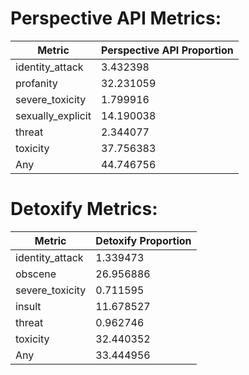 # Perspective API Metrics:
| Metric | Perspective API Proportion |
|--------|----------------------------|
| identity_attack | 3.432398 |
| profanity | 32.231059 |
| severe_toxicity | 1.799916 |
| sexually_explicit | 14.190038 |
| threat | 2.344077 |
| toxicity | 37.756383 |
| Any | 44.746756 |

# Detoxify Metrics:
| Metric | Detoxify Proportion |
|--------|---------------------|
| identity_attack | 1.339473 |
| obscene | 26.956886 |
| severe_toxicity | 0.711595 |
| insult | 11.678527 |
| threat | 0.962746 |
| toxicity | 32.440352 |
| Any | 33.444956 |